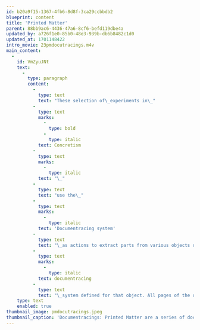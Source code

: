```yaml
---
id: b20a9f15-1367-4fb6-8d8f-3ca29ccbbdb2
blueprint: content
title: 'Printed Matter'
parent: 88bb9ac6-4436-47a6-8cf6-befd119dbe4a
updated_by: a726f1e0-85b0-48e3-939b-db6b8482c1d0
updated_at: 1701148422
intro_movie: 23pmdocutracings.m4v
main_content:
  -
    id: VmZyuJNt
    text:
      -
        type: paragraph
        content:
          -
            type: text
            text: "These selection of\_experiments in\_"
          -
            type: text
            marks:
              -
                type: bold
              -
                type: italic
            text: Concretism
          -
            type: text
            marks:
              -
                type: italic
            text: "\_"
          -
            type: text
            text: "use the\_"
          -
            type: text
            marks:
              -
                type: italic
            text: 'Documentracing system'
          -
            type: text
            text: "\_as actions to extract parts from various objects of printed matter, like magazines, bulletins, and catalogues. Each object used was spontaneously approached to extract parts according to the\_"
          -
            type: text
            marks:
              -
                type: italic
            text: documentracing
          -
            type: text
            text: "\_system defined for that object. All pages of the object’s printed pages were simply “read” from front to back, including the cover. In this sequence of time single “units” were extracted from each page via a predetermined system. That so-called “unit” was determined at the very point of engagement with a page. The “unit” could be a single image outline, a group of marks (e.g. all comas within a body of text), a group of words, or any other group of relational parts. Each unit in the composition of the drawing was always in the relative position of the original printed page it was traced from."
    type: text
    enabled: true
thumbnail_image: pmdocutracings.jpeg
thumbnail_caption: 'Documentracings: Printed Matter are a series of documentracings drawing extracted from various printed objects such as magazines, bulletins, and catalogues. Each object was spontaneously approached and recorded via documentracings according to the documentracing system defined for that object.'
---
```

